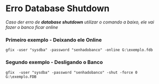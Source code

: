 # Erro Database Shutdown

<!-- Começo --> 
*Caso der erro de ***database shutdown*** utilizar o comando a baixo, ele vai fazer o banco ficar online*
<!-- Fim -->

### **Primeiro exemplo - Deixando ele Online**
```
gfix -user "sysdba" -password "senhadobanco" -online G:\exemplo.fdb
```


### **Segundo exemplo - Desligando o Banco**
```
gfix  -user "sysdba" -password "senhadobanco" -shut -force 0 G:\exemplo.FDB

```


<!-- ## Custom fences Diagrama
``` mermaid
classDiagram
    Genexus ev3 <|-- Genexus 17
    class Genexus ev3{
        +String Ruim
        +metodo(self): bool
    }
``` -->
